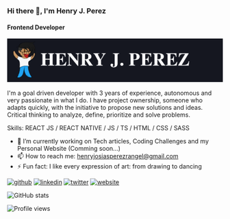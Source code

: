 ### Hi there 👋, I'm Henry J. Perez
#### Frontend Developer
![Frontend Developer](henryjperez.png)

I'm a goal driven developer with 3 years of experience, autonomous and very passionate in what I do. I have project ownership, someone who adapts quickly, with the initiative to propose new solutions and ideas. Critical thinking to analyze, define, prioritize and solve problems.

Skills: REACT JS / REACT NATIVE / JS / TS / HTML / CSS / SASS

- 🔭 I’m currently working on Tech articles, Coding Challenges and my Personal Website (Comming soon...) 
- 📫 How to reach me: henryjosiasperezrangel@gmail.com 
- ⚡ Fun fact: I like every expression of art: from drawing to dancing 


[<img src='https://cdn.jsdelivr.net/npm/simple-icons@3.0.1/icons/github.svg' alt='github' height='40'>](https://github.com/henryjperez)  [<img src='https://cdn.jsdelivr.net/npm/simple-icons@3.0.1/icons/linkedin.svg' alt='linkedin' height='40'>](https://www.linkedin.com/in/henryjperez/)  [<img src='https://cdn.jsdelivr.net/npm/simple-icons@3.0.1/icons/twitter.svg' alt='twitter' height='40'>](https://twitter.com/henryjperez)  [<img src='https://cdn.jsdelivr.net/npm/simple-icons@3.0.1/icons/icloud.svg' alt='website' height='40'>](https://dev.henryjperez.com/)  

![GitHub stats](https://github-readme-stats.vercel.app/api?username=henryjperez&show_icons=true&count_private=true)  

![Profile views](https://gpvc.arturio.dev/henryjperez)  
